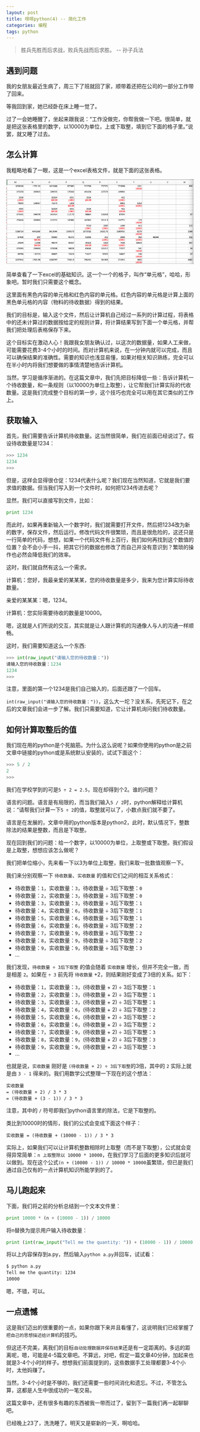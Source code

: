 ```yaml
---
layout: post
title: 唠唠python(4) -- 简化工作
categories: 编程
tags: python
---
```


> 胜兵先胜而后求战，败兵先战而后求胜。 -- 孙子兵法

## 遇到问题

我的女朋友最近生病了，周三下了班就回了家，顺带着还把在公司的一部分工作带了回来。

等我回到家，她已经卧在床上睡一觉了。

过了一会她睡醒了，坐起来跟我说：“工作没做完，你帮我做一下吧。很简单，就是把这张表格里的数字，以10000为单位，上或下取整，填到它下面的格子里。”说罢，就又睡了过去。

## 怎么计算

我粗略地看了一眼，这是一个excel表格文件，就是下面的这张表格。

![待处理表格](/public/img/excel.png)

简单查看了一下excel的基础知识。这一个一个的格子，叫作“单元格”，哈哈，形象吧。暂时我们只需要这个概念。

这里面有黑色内容的单元格和红色内容的单元格。红色内容的单元格是计算上面的黑色单元格的内容（物料的待收数据）得到的结果。

我们的目标是，输入这个文件，然后让计算机自己经过一系列的计算过程，将表格中的还未计算过的数据按给定的规则计算，将计算结果写到下面一个单元格，并帮我们把处理后表格保存下来。

这个目标实在激动人心！我跟我女朋友确认过，以这次的数据量，如果人工来做，可能需要花费3-4个小时的时间。而对计算机来说，在一分钟内就可以完成，而且可以确保结果的准确性。需要的知识也浅显易懂，如果对相关知识熟练，完全可以在半小时内将我们想要做的事情清楚地告诉计算机。

当然，学习是循序渐进的。在这篇文章中，我们先把目标降低一些：告诉计算机一个待收数量，和一条规则（以10000为单位上取整），让它帮我们计算实际的代收数量。这是我们完成整个目标的第一步，这个技巧也完全可以用在其它类似的工作上。

## 获取输入

首先，我们需要告诉计算机待收数量。这当然很简单，我们在前面已经说过了。假设待收数量是1234：

```python
>>> 1234
1234
>>>
```

但是，这样会显得很仓促：1234代表什么呢？我们现在当然知道，它就是我们要求值的数据。但当我们写入到一个文件时，如何把1234传进去呢？

显然，我们可以直接写到文件，比如：

```python
print 1234
```

而此时，如果再重新输入一个数字时，我们就需要打开文件，然后把1234改为新的数字，保存文件，然后运行。修改代码文件很繁琐，而且是很危险的，这还只是一行简单的代码，想想，如果一个代码文件有上百行，我们如何再找到这个数值的位置？会不会小手一抖，把其它行的数据也修改了而自己并没有意识到？繁琐的操作也必然会降低我们的效率。

这时，我们就自然有这么一个需求。

计算机：您好，我最亲爱的某某某，您的待收数量是多少，我来为您计算实际待收数量。

亲爱的某某某：嗯，1234。

计算机：您实际需要待收的数量是10000。

嗯，这就是人们所说的交互，其实就是让人跟计算机的沟通像人与人的沟通一样顺畅。

这时，我们需要知道这么一个东西:

```python
>>> int(raw_input("请输入您的待收数量："))
请输入您的待收数量：1234
1234
>>>
```

注意，里面的第一个1234是我们自己输入的，后面还跟了一个回车。

`int(raw_input("请输入您的待收数量："))`，这么大一坨？没关系，先死记下，在之后的文章我们会进一步了解。我们只需要知道，它让计算机询问我们待收数量。

## 如何计算取整后的值

我们现在用的python是个死脑筋。为什么这么说呢？如果你使用的python是之前文章中链接的python或是系统默认安装的，试试下面这个：

```python
>>> 5 / 2
2
>>>
```

我们在学校学到的可是`5 ÷ 2 = 2.5`，现在却得到个2。谁的问题？

语言的问题。语言是有局限的，而当我们输入`5 / 2`时，python解释给计算机说：“请帮我们计算一下`5 ÷ 2`的值，取整就可以了，小数点我们就不要了。

语言是在发展的，文章中用的python版本是python2，此时，默认情况下，整数除法的结果是整数，而且是下取整。

现在回到我们的问题：给一个数字，以10000为单位，上取整或下取整。我们假设是上取整，想想应该怎么做呢？

我们把单位缩小，先来看一下以3为单位上取整，我们来取一批数值观察一下。

我们来分别观察一下 `待收数量`、`实收数量` 的值和它们之间的相互关系格式：

* 待收数量：`1`，实收数量：`3`，待收数量 ÷ 3后下取整：`0`
* 待收数量：`2`，实收数量：`3`，待收数量 ÷ 3后下取整：`0`
* 待收数量：`3`，实收数量：`3`，待收数量 ÷ 3后下取整：`1`
* 待收数量：`4`，实收数量：`6`，待收数量 ÷ 3后下取整：`1`
* 待收数量：`5`，实收数量：`6`，待收数量 ÷ 3后下取整：`1`
* 待收数量：`6`，实收数量：`6`，待收数量 ÷ 3后下取整：`2`
* 待收数量：`7`，实收数量：`9`，待收数量 ÷ 3后下取整：`2`
* 待收数量：`8`，实收数量：`9`，待收数量 ÷ 3后下取整：`2`
* 待收数量：`9`，实收数量：`9`，待收数量 ÷ 3后下取整：`3`
* ...

我们发现，`待收数量 ÷ 3后下取整` 的值会随着 `实收数量` 增长，但并不完全一致，而是相差 `2`。如果在 `÷ 3` 前先将 `待收数量` +2，则结果刚好变成了3倍的关系。如下：

* 待收数量：`1`，实收数量：`3`，(待收数量 + 2) ÷ 3后下取整：`1`
* 待收数量：`2`，实收数量：`3`，(待收数量 + 2) ÷ 3后下取整：`1`
* 待收数量：`3`，实收数量：`3`，(待收数量 + 2) ÷ 3后下取整：`1`
* 待收数量：`4`，实收数量：`6`，(待收数量 + 2) ÷ 3后下取整：`2`
* 待收数量：`5`，实收数量：`6`，(待收数量 + 2) ÷ 3后下取整：`2`
* 待收数量：`6`，实收数量：`6`，(待收数量 + 2) ÷ 3后下取整：`2`
* 待收数量：`7`，实收数量：`9`，(待收数量 + 2) ÷ 3后下取整：`3`
* 待收数量：`8`，实收数量：`9`，(待收数量 + 2) ÷ 3后下取整：`3`
* 待收数量：`9`，实收数量：`9`，(待收数量 + 2) ÷ 3后下取整：`3`
* ...

也就是说，`实收数量` 刚好是 `(待收数量 + 2) ÷ 3后下取整`的3倍，其中的 `2` 实际上就是由 `3 - 1` 得来的。我们用数学公式整理一下现在的这个想法：

```
实收数量
= (待收数量 + 2) / 3 * 3
= (待收数量 + (3 - 1)) / 3 * 3
```

注意，其中的 `/` 符号即我们python语言里的除法，它是下取整的。

类比到10000时的情形，我们的公式会变成下面这个样子：

```
实收数量 = (待收数量 + (10000 - 1)) / 3 * 3
```

实际上，如果我们可以让计算机整数相除时上取整（而不是下取整），公式就会变得异常简单：`n 上取整除以 10000 * 10000`，在我们学习了后面的更多知识后就可以做到。现在这个公式`(n + (10000 - 1)) / 10000 * 10000`虽繁琐，但已是我们通过自己仅有的一点计算机知识所能学到的了。

## 马儿跑起来

下面，我们将之前的分析总结到一个文本文件里：

```python
print 10000 * (n + (10000 - 1)) / 10000
```

将n替换为提示用户输入待收数量：

```python
print (int(raw_input("Tell me the quantity: ")) + (10000 - 1)) / 10000 * 10000
```

将以上内容保存到a.py，然后输入`python a.py`并回车，试试看：

```sh
$ python a.py
Tell me the quantity: 1234
10000
```

嗯，不错，可以。

## 一点遗憾

这是我们迈出的很重要的一点，如果你跟下来并且看懂了，这说明我们已经掌握了`把自己的思想描述给计算机`的技巧。

但这还不完美，离我们的目标`自动处理数据并保存结果`还是有一定距离的。多远的距离呢，嗯，可能是4-5篇文章吧。不算远，对吧，假定一篇文章40分钟，加起来也就是3-4个小时的样子。想想我们前面提到的，这些数据手工处理都要3-4个小时，太他妈赚了。

当然，3-4个小时是不够的，我们还需要一些时间消化和遗忘。不过，不管怎么算，这都是人生中很成功的一笔交易。

这篇文章中，还有很多有趣的东西被我一带而过了，留到下一篇我们再一起聊聊吧。

已经晚上23了，洗洗睡了。明天又是崭新的一天，啊哈哈。
